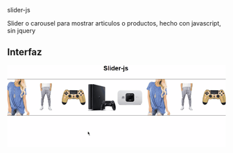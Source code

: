 slider-js

Slider o carousel para mostrar articulos o productos, hecho con javascript, sin jquery

## Interfaz

![animation](./docs/animation.gif)
